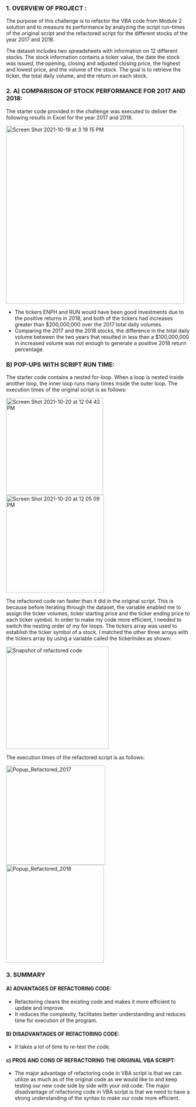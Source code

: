### 1. OVERVIEW OF PROJECT : 
The purpose of this challenge is to refactor the VBA code from Module 2 solution and to measure its performance by analyzing the script run-times of the original    script and the refactored script for the different stocks of the year 2017 and 2018.       

The dataset includes two spreadsheets with information on 12 different stocks. The stock information contains a ticker value, the date the stock was issued, the opening, closing and adjusted closing price, the highest and lowest price, and the volume of the stock. The goal is to retrieve the ticker, the total daily volume, and the return on each stock.

### 2. A) COMPARISON OF STOCK PERFORMANCE FOR 2017 AND 2018:
The starter code provided in the challenge was executed to deliver the following results in Excel for the year 2017 and 2018.

<img width="486" alt="Screen Shot 2021-10-19 at 3 19 15 PM" src="https://user-images.githubusercontent.com/91294352/137976687-822c82dc-cf00-43c5-830b-5654949612f2.png">

* The tickers ENPH and RUN would have been good investments due to the positive returns in 2018, and both of the tickers had increases greater than         $200,000,000 over the 2017 total daily volumes.
* Comparing the 2017 and the 2018 stocks, the difference in the total daily volume between the two years that resulted in less than a $100,000,000 in increased       volume was not enough to generate a positive 2018 return percentage. 

### B) POP-UPS WITH SCRIPT RUN TIME:
The starter code contains a nested for-loop. When a loop is nested inside another loop, the inner loop runs many times inside the outer loop. The execution times of the original script is as follows:

<img width="265" alt="Screen Shot 2021-10-20 at 12 04 42 PM" src="https://user-images.githubusercontent.com/91294352/138129929-3d27ab5c-c16d-41db-a78c-2ef7f5bb8ba2.png">      <img width="267" alt="Screen Shot 2021-10-20 at 12 05 09 PM" src="https://user-images.githubusercontent.com/91294352/138129960-6749dd9b-c96e-4c92-aa53-ec9b0f0aa01d.png">

The refactored code ran faster than it did in the original script. This is because before iterating through the dataset, the variable enabled me to assign the ticker volumes, ticker starting price and the ticker ending price to each ticker symbol. In order to make my code more efficient, I needed to switch the nesting order of my for loops. The tickers array was used to establish the ticker symbol of a stock. I matched the other three arrays with the tickers array by using a variable called the tickerIndex as shown:

<img width="280" alt="Snapshot of refactored code" src="https://user-images.githubusercontent.com/91294352/138156868-d549429b-d9eb-447a-bc71-1ce96ab3c140.png">

The execution times of the refactored script is as follows:

 <img width="271" alt="Popup_Refactored_2017" src="https://user-images.githubusercontent.com/91294352/138137238-97226031-37a8-4e10-a56b-e07bb63785ae.png"> <img width="267" alt="Popup_Refactored_2018" src="https://user-images.githubusercontent.com/91294352/138133538-5394702a-85e9-4574-a794-607746b2bb04.png">

### 3. SUMMARY
#### A) ADVANTAGES OF REFACTORING CODE:
* Refactoring cleans the existing code and makes it more efficient to update and improve.
* It reduces the complexity, facilitates better understanding and reduces time for execution of the program. 

#### B) DISADVANTAGES OF REFACTORING CODE:
* It takes a lot of time to re-test the code. 

#### c) PROS AND CONS OF REFRACTORING THE ORIGINAL VBA SCRIPT:
* The major advantage of refactoring code in VBA script is that we can utilize as much as of the original code as we would like to and keep testing our new code side by side with your old code. The major disadvantage of refactoring code in VBA script is that we need to have a strong understanding of the syntax to make our code more efficient.
